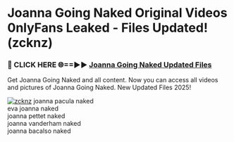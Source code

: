 # Joanna Going Naked Original Videos 0nlyFans Leaked - Files Updated! (zcknz)

<h3>🔴 CLICK HERE 🌐==►► <a href="https://tinyurl.com/yckcrads" rel="nofollow">Joanna Going Naked Updated Files</a></h3>

Get Joanna Going Naked and all content. Now you can access all videos and pictures of Joanna Going Naked. New Updated Files 2025!

[![zcknz](https://i.imgur.com/hpKpOFt.gif)](https://tinyurl.com/yckcrads)
joanna pacula naked<br>
eva joanna naked<br>
joanna pettet naked<br>
joanna vanderham naked<br>
joanna bacalso naked